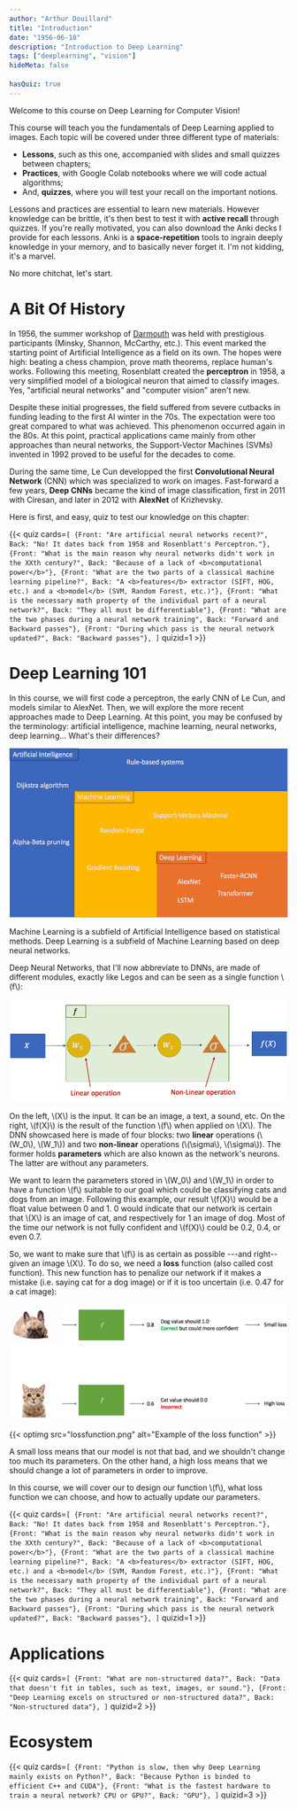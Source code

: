 ```yaml
---
author: "Arthur Douillard"
title: "Introduction"
date: "1956-06-18"
description: "Introduction to Deep Learning"
tags: ["deeplearning", "vision"]
hideMeta: false

hasQuiz: true
---
```


Welcome to this course on Deep Learning for Computer Vision!

This course will teach you the fundamentals of Deep Learning applied to images. Each topic
will be covered under three different type of materials:

- **Lessons**, such as this one, accompanied with slides and small quizzes between chapters;
- **Practices**, with Google Colab notebooks where we will code actual algorithms;
- And, **quizzes**, where you will test your recall on the important notions.

Lessons and practices are essential to learn new materials. However knowledge can
be brittle, it's then best to test it with **active recall** through quizzes. If you're
really motivated, you can also download the Anki decks I provide for each lessons.
Anki is a **space-repetition** tools to ingrain deeply knowledge in your memory, and
to basically never forget it. I'm not kidding, it's a marvel.

No more chitchat, let's start.

# A Bit Of History

In 1956, the summer workshop of [Darmouth](https://en.wikipedia.org/wiki/Dartmouth_workshop) was held with
prestigious participants (Minsky, Shannon, McCarthy, etc.). This event marked the
starting point of Artificial Intelligence as a field on its own. The hopes were high: beating a chess champion, prove math theorems, replace human's works.
Following this meeting, Rosenblatt created the **perceptron** in 1958, a very simplified model of a biological neuron that aimed to classify images.
Yes, "artificial neural networks" and "computer vision" aren't new.

Despite these initial progresses, the field suffered from severe cutbacks in funding leading to the
first AI winter in the 70s. The expectation were too great compared to what was achieved. This phenomenon
occurred again in the 80s. At this point, practical applications came mainly from other approaches than
neural networks, the Support-Vector Machines (SVMs) invented in 1992 proved to be useful for the decades to come.

During the same time, Le Cun developped the first **Convolutional Neural Network** (CNN) which was specialized to
work on images. Fast-forward a few years, **Deep CNNs** became the kind of image classification, first in 2011 with Ciresan,
and later in 2012 with **AlexNet** of Krizhevsky.

Here is first, and easy, quiz to test our knowledge on this chapter:

{{< quiz cards=`[
    {Front: "Are artificial neural networks recent?", Back: "No! It dates back from 1958 and Rosenblatt's Perceptron."},
    {Front: "What is the main reason why neural networks didn't work in the XXth century?", Back: "Because of a lack of <b>computational power</b>"},
    {Front: "What are the two parts of a classical machine learning pipeline?", Back: "A <b>features</b> extractor (SIFT, HOG, etc.) and a <b>model</b> (SVM, Random Forest, etc.)"},
    {Front: "What is the necessary math property of the individual part of a neural network?", Back: "They all must be differentiable"},
    {Front: "What are the two phases during a neural network training", Back: "Forward and Backward passes"},
    {Front: "During which pass is the neural network updated?", Back: "Backward passes"},
]` quizid=1 >}}


# Deep Learning 101

In this course, we will first code a perceptron, the early CNN of Le Cun, and models similar to AlexNet.
Then, we will explore the more recent approaches made to Deep Learning. At this point, you may be confused by the terminology:
artificial intelligence, machine learning, neural networks, deep learning... What's their differences?

![AI vs ML vs DL](aivsmlvsdl.png)

Machine Learning is a subfield of Artificial Intelligence based on statistical methods. Deep Learning is a subfield of Machine Learning based on deep neural networks.

Deep Neural Networks, that I'll now abbreviate to DNNs, are made of different modules, exactly like Legos and can be seen as a single function \\(f\\):

![Computation graph](graph.png)

On the left, \\(X\\) is the input. It can be an image, a text, a sound, etc. On the
right, \\(f(X)\\) is the result of the function \\(f\\) when applied on \\(X\\).
The DNN showcased here is made of four blocks: two **linear** operations
(\\(W_0\\), \\(W_1\\)) and two **non-linear** operations (\\(\sigma\\), \\(\sigma\\)).
The former holds **parameters** which are also known as the network's neurons. The latter
are without any parameters.

We want to learn the parameters stored in \\(W_0\\) and \\(W_1\\) in order to have
a function \\(f\\) suitable to our goal which could be classifying cats and dogs from an image.
Following this example, our result \\(f(X)\\) would be a float value between 0 and 1. 0 would indicate
that our network is certain that \\(X\\) is an image of cat, and respectively for 1 an image of dog.
Most of the time our network is not fully confident and \\(f(X)\\) could be 0.2, 0.4, or even 0.7.

So, we want to make sure that \\(f\\) is as certain as possible ---and right-- given an image \\(X\\).
To do so, we need a **loss** function (also called cost function). This new function
has to penalize our network if it makes a mistake (i.e. saying cat for a dog image) or if it is
too uncertain (i.e. 0.47 for a cat image):

![Example of the loss function](lossfunction.png)

{{< optimg src="lossfunction.png" alt="Example of the loss function" >}}

A small loss means that our model is not that bad, and we shouldn't change too much
its parameters. On the other hand, a high loss means that we should change a lot of
parameters in order to improve.

In this course, we will cover our to design our function \\(f\\), what loss function
we can choose, and how to actually update our parameters.


{{< quiz cards=`[
    {Front: "Are artificial neural networks recent?", Back: "No! It dates back from 1958 and Rosenblatt's Perceptron."},
    {Front: "What is the main reason why neural networks didn't work in the XXth century?", Back: "Because of a lack of <b>computational power</b>"},
    {Front: "What are the two parts of a classical machine learning pipeline?", Back: "A <b>features</b> extractor (SIFT, HOG, etc.) and a <b>model</b> (SVM, Random Forest, etc.)"},
    {Front: "What is the necessary math property of the individual part of a neural network?", Back: "They all must be differentiable"},
    {Front: "What are the two phases during a neural network training", Back: "Forward and Backward passes"},
    {Front: "During which pass is the neural network updated?", Back: "Backward passes"},
]` quizid=1 >}}

# Applications


{{< quiz cards=`[
    {Front: "What are non-structured data?", Back: "Data that doesn't fit in tables, such as text, images, or sound."},
    {Front: "Deep Learning excels on structured or non-structured data?", Back: "Non-structured data"},
]` quizid=2 >}}

# Ecosystem

{{< quiz cards=`[
    {Front: "Python is slow, then why Deep Learning mainly exists on Python?", Back: "Because Python is binded to efficient C++ and CUDA"},
    {Front: "What is the fastest hardware to train a neural network? CPU or GPU?", Back: "GPU"},
]` quizid=3 >}}
